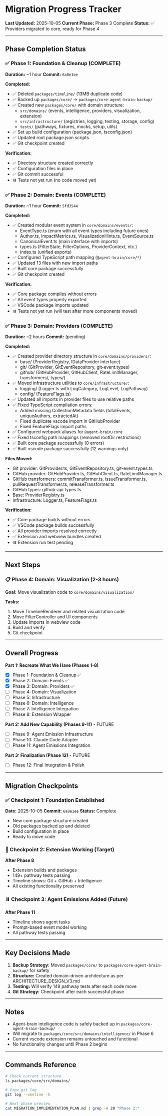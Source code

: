 # Migration Progress Tracker

**Last Updated:** 2025-10-05
**Current Phase:** Phase 3 Complete
**Status:** ✅ Providers migrated to core, ready for Phase 4

---

## Phase Completion Status

### ✅ Phase 1: Foundation & Cleanup (COMPLETE)
**Duration:** ~1 hour
**Commit:** `6a8e1ee`

**Completed:**
- ✅ Deleted `packages/timeline/` (13MB duplicate code)
- ✅ Backed up `packages/core/` → `packages/core-agent-brain-backup/`
- ✅ Created new `packages/core/` with domain structure:
  - `src/domains/` (events, intelligence, providers, visualization, extension)
  - `src/infrastructure/` (registries, logging, testing, storage, config)
  - `tests/` (pathways, fixtures, mocks, setup, utils)
- ✅ Set up build configuration (package.json, tsconfig.json)
- ✅ Updated root package.json scripts
- ✅ Git checkpoint created

**Verification:**
- ✅ Directory structure created correctly
- ✅ Configuration files in place
- ✅ Git commit successful
- ⏸️ Tests not yet run (no code moved yet)

### ✅ Phase 2: Domain: Events (COMPLETE)
**Duration:** ~1 hour
**Commit:** `5fd3544`

**Completed:**
- ✅ Created modular event system in `core/domains/events/`:
  - EventType.ts (enum with all event types including future ones)
  - Author.ts, ImpactMetrics.ts, VisualizationHints.ts, EventSource.ts
  - CanonicalEvent.ts (main interface with imports)
  - types.ts (FilterState, FilterOptions, ProviderContext, etc.)
  - index.ts (unified exports)
- ✅ Configured TypeScript path mapping (`@agent-brain/core/*`)
- ✅ Updated 13 files with new import paths
- ✅ Built core package successfully
- ✅ Git checkpoint created

**Verification:**
- ✅ Core package compiles without errors
- ✅ All event types properly exported
- ✅ VSCode package imports updated
- ⏸️ Tests not yet run (will test after more components moved)

### ✅ Phase 3: Domain: Providers (COMPLETE)
**Duration:** ~2 hours
**Commit:** (pending)

**Completed:**
- ✅ Created provider directory structure in `core/domains/providers/`:
  - base/ (ProviderRegistry, IDataProvider interface)
  - git/ (GitProvider, GitEventRepository, git-event.types)
  - github/ (GitHubProvider, GitHubClient, RateLimitManager, transformers/, types/)
- ✅ Moved infrastructure utilities to `core/infrastructure/`:
  - logging/ (Logger.ts with LogCategory, LogLevel, LogPathway)
  - config/ (FeatureFlags.ts)
- ✅ Updated all imports in provider files to use relative paths
- ✅ Fixed TypeScript compilation errors:
  - Added missing CollectionMetadata fields (totalEvents, uniqueAuthors, extractedAt)
  - Fixed duplicate vscode import in GitHubProvider
  - Fixed FeatureFlags import paths
- ✅ Configured webpack aliases for `@agent-brain/core`
- ✅ Fixed tsconfig path mappings (removed rootDir restrictions)
- ✅ Built core package successfully (0 errors)
- ✅ Built vscode package successfully (12 warnings only)

**Files Moved:**
- Git provider: GitProvider.ts, GitEventRepository.ts, git-event.types.ts
- GitHub provider: GitHubProvider.ts, GitHubClient.ts, RateLimitManager.ts
- GitHub transformers: commitTransformer.ts, issueTransformer.ts, pullRequestTransformer.ts, releaseTransformer.ts
- GitHub types: github-api.types.ts
- Base: ProviderRegistry.ts
- Infrastructure: Logger.ts, FeatureFlags.ts

**Verification:**
- ✅ Core package builds without errors
- ✅ VSCode package builds successfully
- ✅ All provider imports resolved correctly
- ✅ Extension and webview bundles created
- ⏸️ Extension run test pending

---

## Next Steps

### 📋 Phase 4: Domain: Visualization (2-3 hours)
**Goal:** Move visualization code to `core/domains/visualization/`

**Tasks:**
1. Move TimelineRenderer and related visualization code
2. Move FilterController and UI components
3. Update imports in webview code
4. Build and verify
5. Git checkpoint

---

## Overall Progress

**Part 1: Recreate What We Have (Phases 1-8)**
- [x] Phase 1: Foundation & Cleanup ✅
- [x] Phase 2: Domain: Events ✅
- [x] Phase 3: Domain: Providers ✅
- [ ] Phase 4: Domain: Visualization
- [ ] Phase 5: Infrastructure
- [ ] Phase 6: Domain: Intelligence
- [ ] Phase 7: Intelligence Integration
- [ ] Phase 8: Extension Wrapper

**Part 2: Add New Capability (Phases 9-11)** - FUTURE
- [ ] Phase 9: Agent Emission Infrastructure
- [ ] Phase 10: Claude Code Adapter
- [ ] Phase 11: Agent Emissions Integration

**Part 3: Finalization (Phase 12)** - FUTURE
- [ ] Phase 12: Final Integration & Polish

---

## Migration Checkpoints

### ✅ Checkpoint 1: Foundation Established
**Date:** 2025-10-05
**Commit:** `6a8e1ee`
**Status:** Complete

- New core package structure created
- Old packages backed up and deleted
- Build configuration in place
- Ready to move code

### 🔄 Checkpoint 2: Extension Working (Target)
**After Phase 8**
- Extension builds and packages
- 149+ pathway tests passing
- Timeline shows: Git + GitHub + Intelligence
- All existing functionality preserved

### ⏸️ Checkpoint 3: Agent Emissions Added (Future)
**After Phase 11**
- Timeline shows agent tasks
- Prompt-based event model working
- All pathway tests passing

---

## Key Decisions Made

1. **Backup Strategy:** Moved `packages/core/` to `packages/core-agent-brain-backup/` for safety
2. **Structure:** Created domain-driven architecture as per ARCHITECTURE_DESIGN_V3.md
3. **Testing:** Will verify 149 pathway tests after each code move
4. **Git Strategy:** Checkpoint after each successful phase

---

## Notes

- Agent-brain intelligence code is safely backed up in `packages/core-agent-brain-backup/`
- Will migrate to `packages/core/src/domains/intelligence/` in Phase 6
- Current vscode extension remains untouched and functional
- No functionality changes until Phase 2 begins

---

## Commands Reference

```bash
# Check current structure
ls packages/core/src/domains/

# View git log
git log --oneline -5

# Next phase preview
cat MIGRATION_IMPLEMENTATION_PLAN.md | grep -A 20 "Phase 2:"
```
